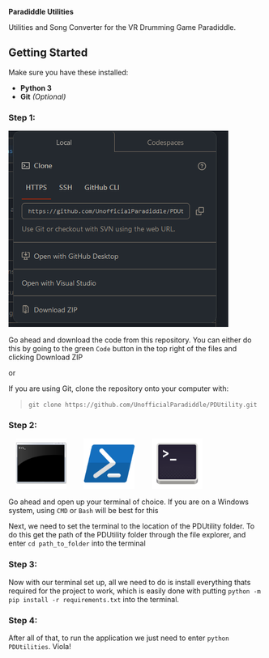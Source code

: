 **Paradiddle Utilities**

Utilities and Song Converter for the VR Drumming Game Paradiddle.

## Getting Started
Make sure you have these installed:
- **Python 3**
- **Git** *(Optional)*

### Step 1: 

![Submenu under green Code button](assets/clone-repo.png)

Go ahead and download the code from this repository. You can either do this by going to the green `Code` button in the top right of the files and clicking Download ZIP

or 

If you are using Git, clone the repository onto your computer with: 

>`git clone https://github.com/UnofficialParadiddle/PDUtility.git`

### Step 2:

<p float="left">
  <img src="assets/cmd.png" hspace="3%" width="100" />
  <img src="assets/powershell.png" hspace="3%" width="100" /> 
  <img src="assets/terminal.png" hspace="3%" width="100" />
</p>

Go ahead and open up your terminal of choice. If you are on a Windows system, using `CMD` or `Bash` will be best for this

Next, we need to set the terminal to the location of the PDUtility folder. To do this get the path of the PDUtility folder through the file explorer, and enter `cd path_to_folder` into the terminal

### Step 3:
Now with our terminal set up, all we need to do is install everything thats required for the project to work, which is easily done with putting `python -m pip install -r requirements.txt` into the terminal.

### Step 4:
After all of that, to run the application we just need to enter `python PDUtilities`. Viola!